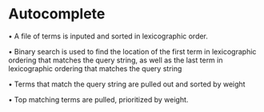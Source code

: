 # Autocomplete

• A file of terms is inputed and sorted in lexicographic order.

• Binary search is used to find the location of the first term in lexicographic ordering that matches the query string, as well as the last term in lexicographic ordering that matches the query string

• Terms that match the query string are pulled out and sorted by weight

• Top matching terms are pulled, prioritized by weight.
